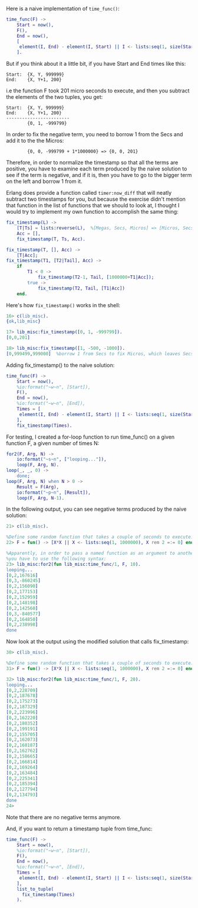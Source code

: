 Here is a naive implementation of `time_func()`:

```erlang
time_func(F) -> 
    Start = now(),
    F(),
    End = now(),
    [
     element(I, End) - element(I, Start) || I <- lists:seq(1, size(Start) )
    ].
```

But if you think about it a little bit, if you have Start and End times like this:

```
Start:  {X, Y, 999999}  
End:    {X, Y+1, 200}
```

i.e the function F took 201 micro seconds to execute, and then you subtract the elements of the two tuples, you get:

```
Start:  {X, Y, 999999}  
End:    {X, Y+1, 200}
------------------------
        {0, 1, -999799}
```

In order to fix the negative term, you need to borrow 1 from the Secs and add it to the the Micros:
```
        {0, 0, -999799 + 1*1000000} => {0, 0, 201}
```

Therefore, in order to normalize the timestamp so that all the terms are positive, you have to examine each term produced by the naive solution to see if the term is negative, and if it is, then you have to go to the bigger term on the left and borrow 1 from it.  

Erlang does provide a function called `timer:now_diff` that will neatly subtract two timestamps for you, but because the exercise didn't mention that function in the list of functions that we should to look at, I thought I would try to implement my own function to accomplish the same thing:


```erlang
fix_timestamp(L) ->
    [T|Ts] = lists:reverse(L),  %[Megas, Secs, Micros] => [Micros, Secs, Megas]
    Acc = [],
    fix_timestamp(T, Ts, Acc).

fix_timestamp(T, [], Acc) ->
    [T|Acc];
fix_timestamp(T1, [T2|Tail], Acc) ->
    if
        T1 < 0 -> 
            fix_timestamp(T2-1, Tail, [1000000+T1|Acc]);
        true -> 
            fix_timestamp(T2, Tail, [T1|Acc])
    end.
```

Here's how `fix_timestamp()` works in the shell:

```erlang
16> c(lib_misc).
{ok,lib_misc}

17> lib_misc:fix_timestamp([0, 1, -999799]).
[0,0,201]

18> lib_misc:fix_timestamp([1, -500, -1000]).
[0,999499,999000]  %borrow 1 from Secs to fix Micros, which leaves Secs equal to -501, then borrow 1 from Megas, to fix Secs.
```

Adding fix_timestamp() to the naive solution:

```erlang
time_func(F) -> 
    Start = now(),
    %io:format("~w~n", [Start]),
    F(),
    End = now(),
    %io:format("~w~n", [End]),
    Times = [
     element(I, End) - element(I, Start) || I <- lists:seq(1, size(Start) )
    ],
    fix_timestamp(Times).
```

For testing, I created a for-loop function to run time_func() on a given function F, a given number of times N:

```erlang
for2(F, Arg, N) ->
    io:format("~s~n", ["looping..."]),
    loop(F, Arg, N).
loop(_, _, 0) ->
    done;
loop(F, Arg, N) when N > 0 ->
    Result = F(Arg),
    io:format("~p~n", [Result]),
    loop(F, Arg, N-1).
```

In the following output, you can see negative terms produced by the naive solution:

```erlang
21> c(lib_misc).

%Define some random function that takes a couple of seconds to execute:
22> F = fun() -> [X*X || X <- lists:seq(1, 1000000), X rem 2 =:= 0] end.

%Apparently, in order to pass a named function as an argument to another function
%you have to use the following syntax:
23> lib_misc:for2(fun lib_misc:time_func/1, F, 10).
looping...
[0,2,167616]
[0,3,-860245]
[0,2,156090]
[0,2,177153]
[0,2,152959]
[0,2,148198]
[0,2,142560]
[0,3,-840577]
[0,2,164850]
[0,2,238998]
done
```

Now look at the output using the modified solution that calls fix_timestamp:

```erlang
30> c(lib_misc).

%Define some random function that takes a couple of seconds to execute:
31> F = fun() -> [X*X || X <- lists:seq(1, 1000000), X rem 2 =:= 0] end.

32> lib_misc:for2(fun lib_misc:time_func/1, F, 20). 
looping...
[0,2,228709]
[0,2,187678]
[0,2,175273]
[0,2,187329]
[0,2,223996]
[0,2,162220]
[0,2,180352]
[0,2,199191]
[0,2,155705]
[0,2,162073]
[0,2,168187]
[0,2,162762]
[0,2,158665]
[0,2,166814]
[0,2,169264]
[0,2,163484]
[0,2,225341]
[0,2,185394]
[0,2,127794]
[0,2,134793]
done
24> 
```

Note that there are no negative terms anymore.  

And, if you want to return a timestamp tuple from time_func:

```erlang
time_func(F) -> 
    Start = now(),
    %io:format("~w~n", [Start]),
    F(),
    End = now(),
    %io:format("~w~n", [End]),
    Times = [
     element(I, End) - element(I, Start) || I <- lists:seq(1, size(Start) )
    ],
    list_to_tuple(
      fix_timestamp(Times)
    ).

```



